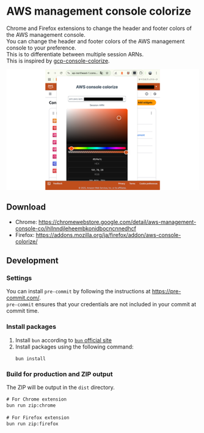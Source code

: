 # AWS management console colorize

Chrome and Firefox extensions to change the header and footer colors of the AWS management console.  
You can change the header and footer colors of the AWS management console to your preference.  
This is to differentiate between multiple session ARNs.  
This is inspired by [gcp-console-colorize](https://github.com/yfuruyama/gcp-console-colorize).

![screenshot](screenshot.png)

## Download

* Chrome: <https://chromewebstore.google.com/detail/aws-management-console-co/ihllnndjleheembkonidbocncnnedhcf>
* Firefox: <https://addons.mozilla.org/ja/firefox/addon/aws-console-colorize/>

## Development

### Settings

You can install `pre-commit` by following the instructions at <https://pre-commit.com/>.  
`pre-commit` ensures that your credentials are not included in your commit at commit time.

### Install packages

1. Install `bun` according to [`bun` official site](https://bun.sh/docs/installation)
2. Install packages using the following command:
   ```Shell
   bun install
   ```

### Build for production and ZIP output

The ZIP will be output in the `dist` directory.

```shell
# For Chrome extension
bun run zip:chrome

# For Firefox extension
bun run zip:firefox
```

